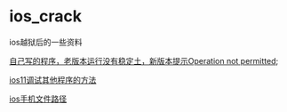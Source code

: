 # ios_crack
ios越狱后的一些资料


[自己写的程序，老版本运行没有稳定土，新版本提示Operation not permitted](https://github.com/yearnwang/ios_crack/blob/master/%E6%8F%90%E7%A4%BAOperation%20not%20permitted.md);

[ios11调试其他程序的方法](https://github.com/yearnwang/ios_crack/blob/master/debug_ios.md)


[ios手机文件路径](https://github.com/yearnwang/ios_crack/blob/master/iphone%E6%89%8B%E6%9C%BA%E6%95%B0%E6%8D%AE%E6%96%87%E4%BB%B6%E4%BD%8D%E7%BD%AE.png)
